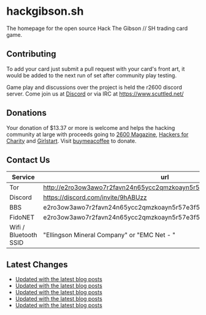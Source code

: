 # hackgibson.sh
The homepage for the open source Hack The Gibson // SH trading card game.


## Contributing

To add your card just submit a pull request with your card's front art, it would be added to the next run of set after community play testing.

Game play and discussions over the project is held the r2600 discord server. Come join us at [Discord](https://discord.com/invite/9hABUzz) or via IRC at https://www.scuttled.net/


## Donations

Your donation of $13.37 or more is welcome and helps the hacking community at large with proceeds going to [2600 Magazine](https://2600.com/), [Hackers for Charity](https://hackersforcharity.org) and [Girlstart](https://girlstart.org).  Visit [buymeacoffee](https://www.buymeacoffee.com/hackgibson.sh) to donate.


## Contact Us

Service | url
-|-
Tor | http://e2ro3ow3awo7r2favn24n65ycc2qmzkoayn5r57e3f56nvjwdcgg32ad.onion
Discord | https://discord.com/invite/9hABUzz
BBS | e2ro3ow3awo7r2favn24n65ycc2qmzkoayn5r57e3f56nvjwdcgg32ad.onion:23
FidoNET | e2ro3ow3awo7r2favn24n65ycc2qmzkoayn5r57e3f56nvjwdcgg32ad.onion:24554
Wifi / Bluetooth SSID | "Ellingson Mineral Company" or "EMC Net - <fidonet address>"

## Latest Changes
<!-- BLOG-POST-LIST:START -->
- [Updated with the latest blog posts](https://github.com/DFW2600/hackgibson.sh/commit/f106ec8e1a06cae786feda266278bdd75d57b140)
- [Updated with the latest blog posts](https://github.com/DFW2600/hackgibson.sh/commit/abd95fc3b502535ec421a87c3a193ac600e19711)
- [Updated with the latest blog posts](https://github.com/DFW2600/hackgibson.sh/commit/aa960f41d57ea7d3bb076b6c5bc8f4754c86d5bf)
- [Updated with the latest blog posts](https://github.com/DFW2600/hackgibson.sh/commit/3b3ab5e9092a69241b95aac1e6c21608dec993ae)
- [Updated with the latest blog posts](https://github.com/DFW2600/hackgibson.sh/commit/e9c4ca79523b628c34903ba61e6fe3d6718a6774)
<!-- BLOG-POST-LIST:END -->
